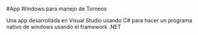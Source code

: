 #App Windows para manejo de Torneos 

Una app desarrollada en Visual Studio usando C# para hacer un programa nativo de windows usando el framework .NET